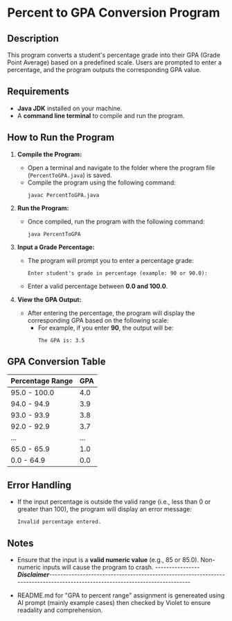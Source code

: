 # Percent to GPA Conversion Program

## Description

This program converts a student's percentage grade into their GPA (Grade Point Average) based on a predefined scale. Users are prompted to enter a percentage, and the program outputs the corresponding GPA value.

## Requirements

- **Java JDK** installed on your machine.
- A **command line terminal** to compile and run the program.

## How to Run the Program

1. **Compile the Program:**
   - Open a terminal and navigate to the folder where the program file (`PercentToGPA.java`) is saved.
   - Compile the program using the following command:
     ```
     javac PercentToGPA.java
     ```

2. **Run the Program:**
   - Once compiled, run the program with the following command:
     ```
     java PercentToGPA
     ```

3. **Input a Grade Percentage:**
   - The program will prompt you to enter a percentage grade:
     ```
     Enter student's grade in percentage (example: 90 or 90.0):
     ```
   - Enter a valid percentage between **0.0 and 100.0**.

4. **View the GPA Output:**
   - After entering the percentage, the program will display the corresponding GPA based on the following scale:
     - For example, if you enter **90**, the output will be:
       ```
       The GPA is: 3.5
       ```

## GPA Conversion Table

| Percentage Range | GPA  |
|------------------|------|
| 95.0 - 100.0     | 4.0  |
| 94.0 - 94.9      | 3.9  |
| 93.0 - 93.9      | 3.8  |
| 92.0 - 92.9      | 3.7  |
| ...              | ...  |
| 65.0 - 65.9      | 1.0  |
| 0.0 - 64.9       | 0.0  |

## Error Handling

- If the input percentage is outside the valid range (i.e., less than 0 or greater than 100), the program will display an error message:
  ```
  Invalid percentage entered.
  ```

## Notes

- Ensure that the input is a **valid numeric value** (e.g., 85 or 85.0). Non-numeric inputs will cause the program to crash.
----------------***Disclaimer***-----------------------------------------------------------------------------------------------------------------------------
* README.md for "GPA to percent range" assignment is genereated using AI prompt (mainly example cases) then checked by Violet to
  ensure readality and comprehension.
